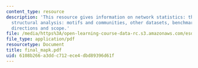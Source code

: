 ```yaml
---
content_type: resource
description: 'This resource gives information on network statistics: the usual suspects,
  structural analysis: motifs and communities, other datasets, benchmarking, and future
  directions and scope.'
file: /media/https%3A/open-learning-course-data-rc.s3.amazonaws.com/esd-342-advanced-system-architecture-spring-2006/6108b266a3ddc712ece4dbd89396d61f_final_mapk.pdf
file_type: application/pdf
resourcetype: Document
title: final_mapk.pdf
uid: 6108b266-a3dd-c712-ece4-dbd89396d61f
---
```

